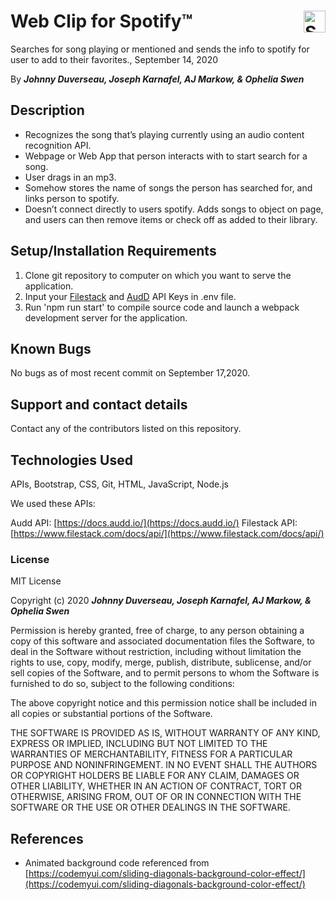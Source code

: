 # Web Clip for Spotify™ <img align="right" alt="Spotify" width="35px" src="https://cdn.jsdelivr.net/npm/simple-icons@v3/icons/spotify.svg" />

Searches for song playing or mentioned and sends the info to spotify for user to add to their favorites., September 14, 2020

By **_Johnny Duverseau, Joseph Karnafel, AJ Markow, & Ophelia Swen_**

## Description

- Recognizes the song that’s playing currently using an audio content recognition API.
- Webpage or Web App that person interacts with to start search for a song.
- User drags in an mp3.
- Somehow stores the name of songs the person has searched for, and links person to spotify.
- Doesn’t connect directly to users spotify. Adds songs to object on page, and users can then remove items or check off as added to their library.

## Setup/Installation Requirements

1. Clone git repository to computer on which you want to serve the application.
2. Input your [Filestack](https://www.filestack.com/) and [AudD](https://audd.io/) API Keys in .env file.
3. Run 'npm run start' to compile source code and launch a webpack development server for the application.

## Known Bugs

No bugs as of most recent commit on September 17,2020.

## Support and contact details

Contact any of the contributors listed on this repository.

## Technologies Used

APIs, Bootstrap, CSS, Git, HTML, JavaScript, Node.js

We used these APIs:

Audd API: [https://docs.audd.io/](https://docs.audd.io/)
Filestack API: [https://www.filestack.com/docs/api/](https://www.filestack.com/docs/api/)

### License

MIT License

Copyright (c) 2020 **_Johnny Duverseau, Joseph Karnafel, AJ Markow, & Ophelia Swen_**

Permission is hereby granted, free of charge, to any person obtaining a copy
of this software and associated documentation files the Software, to deal
in the Software without restriction, including without limitation the rights
to use, copy, modify, merge, publish, distribute, sublicense, and/or sell
copies of the Software, and to permit persons to whom the Software is
furnished to do so, subject to the following conditions:

The above copyright notice and this permission notice shall be included in all
copies or substantial portions of the Software.

THE SOFTWARE IS PROVIDED AS IS, WITHOUT WARRANTY OF ANY KIND, EXPRESS OR
IMPLIED, INCLUDING BUT NOT LIMITED TO THE WARRANTIES OF MERCHANTABILITY,
FITNESS FOR A PARTICULAR PURPOSE AND NONINFRINGEMENT. IN NO EVENT SHALL THE
AUTHORS OR COPYRIGHT HOLDERS BE LIABLE FOR ANY CLAIM, DAMAGES OR OTHER
LIABILITY, WHETHER IN AN ACTION OF CONTRACT, TORT OR OTHERWISE, ARISING FROM,
OUT OF OR IN CONNECTION WITH THE SOFTWARE OR THE USE OR OTHER DEALINGS IN THE
SOFTWARE.

## References

- Animated background code referenced from [https://codemyui.com/sliding-diagonals-background-color-effect/](https://codemyui.com/sliding-diagonals-background-color-effect/)
